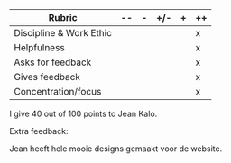 | Rubric                  | -- | - | +/- | + | ++ |
|-------------------------|----|---|-----|---|----|
| Discipline & Work Ethic |    |   |     |   |  x |
| Helpfulness             |    |   |     |   |  x |
| Asks for feedback       |    |   |     |   |  x |
| Gives feedback          |    |   |     |   |  x |
| Concentration/focus     |    |   |     |   |  x |

I give 40 out of 100 points to Jean Kalo.

Extra feedback:

Jean heeft hele mooie designs gemaakt voor de website.